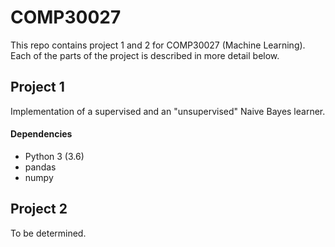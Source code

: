 # COMP30027
This repo contains project 1 and 2 for COMP30027 (Machine Learning). Each of the parts of the project is described in more detail below.

## Project 1
Implementation of a supervised and an "unsupervised" Naive Bayes learner.

#### Dependencies
- Python 3 (3.6)
- pandas
- numpy

## Project 2
To be determined.